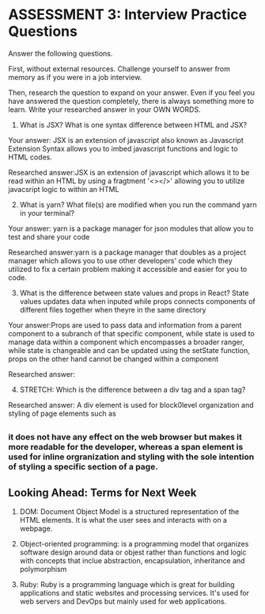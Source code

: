 # ASSESSMENT 3: Interview Practice Questions

Answer the following questions.

First, without external resources. Challenge yourself to answer from memory as if you were in a job interview.

Then, research the question to expand on your answer. Even if you feel you have answered the question completely, there is always something more to learn. Write your researched answer in your OWN WORDS.

1. What is JSX? What is one syntax difference between HTML and JSX?

Your answer: JSX is an extension of javascript also known as Javascript Extension Syntax allows you to imbed javascript functions and logic to HTML codes.

Researched answer:JSX is an extension of javascript which allows it to be read within an HTML by using a fragtment '<></>' allowing you to utilize javacsript logic to within an HTML

2. What is yarn? What file(s) are modified when you run the command yarn in your terminal?

Your answer: yarn is a package manager for json modules that allow you to test and share your code

Researched answer:yarn is a package manager that doubles as a project manager which allows you to use other developers' code which they utilized to fix a certain problem making it accessible and easier for you to code.

3. What is the difference between state values and props in React? State values updates data when inputed while props connects components of different files together when theyre in the same directory

Your answer:Props are used to pass data and information from a parent component to a subranch of that specific component, while state is used to manage data within a component which encompasses a broader ranger, while state is changeable and can be updated using the setState function, props on the other hand cannot be changed  within a component

Researched answer:

4. STRETCH: Which is the difference between a div tag and a span tag?

Researched answer: A div element is used for block0level organization and styling of page elements such as <p> <h2> <h3> it does not have any effect on the web browser but makes it more readable for the developer, whereas a span element is used for inline orgranization and styling with the sole intention of styling a specific section of a page.

## Looking Ahead: Terms for Next Week

1. DOM: Document Object Model is a structured representation of the HTML elements. It is what the user sees and interacts with on a webpage.

2. Object-oriented programming: is a programming model that organizes software design around data or objest rather than functions and logic with concepts that inclue abstraction, encapsulation, inheritance and polymorphism

3. Ruby: Ruby is a programming language which is great for building applications and static websites and processing services. It's used for web servers and DevOps but mainly used for web applications.

